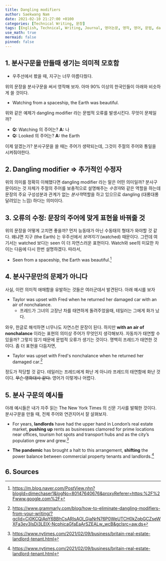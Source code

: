 ```yaml
---
title: Dangling modifiers
author: Saekwang Nam
date: 2021-02-10 21:27:00 +0100
categories: [Technical Writing, 문장]
tags: [English, Technical, Writing, Journal, 영어논문, 영작, 영어, 문법, dangling modifiers]
use_math: true
mermaid: false
pinned: false
---
```


## 1. 분사구문을 만들때 생기는 의미적 모호함
- 우주선에서 봤을 때, 지구는 너무 아름다웠다.

위의 문장을 분사구문을 써서 영작해 보자. 아마 90% 이상의 한국인들이 아래와 비슷하게 쓸 것이다.

- Watching from a spaceship, the Earth was beautiful.

위와 같은 예제가 dangling modifier 라는 문법적 오류를 발생시킨다. 무엇이 문제일까?
- **Q:** Watching 의 주어는? **A:** 나
- **Q:** Looked 의 주어는? **A:** the Earth

이제 알겠는가? 분사구문을 쓸 때는 주어가 생략되는데, 그것이 주절의 주어와 통일을 시켜줘야한다. 

## 2. Dangling modifier $\Rightarrow$ 추가적인 수정자

위의 의미를 정확히 이해했다면 dangling modifier 라는 말은 어떤 의미일까? 분사구문이라는 것 자체가 주절의 주어를 보충적으로 설명해주는 *수정자*와 같은 역할을 하는데 문장의 주요 구성성분과 관계가 없는 *분사적*역할을 하고 있으므로 dangling (대롱대롱 달려있는 느낌) 하다는 의미이다.

## 3. 오류의 수정: 문장의 주어에 맞게 표현을 바꿔줄 것

위의 문장을 어떻게 고치면 좋을까? 먼저 능동태가 아닌 수동태의 형태가 와야할 것 같다. 왜냐면 지구 (the Earth) 는 우주선에서 *보여지기* (watched) 때문이다. 그런데 여기서는 watched 보다는 seen 이 더 자연스러운 표현이다. Watch와 see의 미묘한 차이는 다음에 다시 한번 설명하겠다. 따라서,
- Seen from a spaceship, the Earth was beautiful.[^footnote_1]

## 4. 분사구문만의 문제가 아니다

사실, 이런 의미적 애매함을 유발하는 것들은 여러군데서 발견된다. 아래 예시를 보자
- Taylor was upset with Fred when he returned her damaged car with an air of nonchalance.
    - 프레드가 그녀의 고장난 차를 태연하게 돌려주었을때, 테일러는 그에게 화가 났다.

와우, 한글로 해석하면 너무나도 자연스런 문장이 된다. 하지만 **with an air of nonchalance** 이라는 표현의 의미상 주어가 무엇인지 생각해보자. 자동차가 태연할 수 있을까? 그렇지 않기 때문에 문법적 오류가 생기는 것이다. 명백히 프레드가 태연한 것이다. 좀 더 표현을 다듬자면,
- Taylor was upset with Fred's nonchalance when he returned her damaged car.[^footnote_3]

정도가 적당할 것 같다. 테일러는 프레드에게 화난 게 아니라 프레드의 태연함에 화난 것이다. ~~무슨 영화대사 같다.~~ 영어가 이렇게나 어렵다.

## 5. 분사 구문의 예시들

아래 예시들은 내가 자주 읽는 The New York Times 의 신문 기사를 발췌한 것이다. 분사구문을 만들 때, 전체 주어와 연관지어서 잘 살펴보자.

- For years, **landlords** have had the upper hand in London’s real estate market, **pushing up** rents as businesses clamored for prime locations near offices, tourism hot spots and transport hubs and as the city’s population grew and grew.[^footnote_2]

- **The pandemic** has brought a halt to this arrangement, **shifting** the power balance between commercial property tenants and landlords.[^footnote_2]

## 6. Sources

[^footnote_1]: https://m.blog.naver.com/PostView.nhn?blogId=dimechaser1&logNo=80147640676&proxyReferer=https:%2F%2Fwww.google.com%2F

[^footnote_2]: https://www.nytimes.com/2021/02/09/business/britain-real-estate-landlord-tenant.html

[^footnote_3]: https://www.grammarly.com/blog/how-to-eliminate-dangling-modifiers-from-your-writing/?gclid=Cj0KCQiApY6BBhCsARIsAOI_GjaNrN76P0WeUTCH0kZqbGCZseWXFa3ev3IsDi3LElX-NcphicaGfaEaArSZEALw_wcB&gclsrc=aw.ds